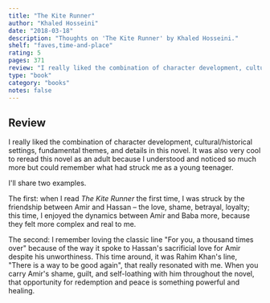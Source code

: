 ```yaml
---
title: "The Kite Runner"
author: "Khaled Hosseini"
date: "2018-03-18"
description: "Thoughts on 'The Kite Runner' by Khaled Hosseini."
shelf: "faves,time-and-place"
rating: 5
pages: 371
review: "I really liked the combination of character development, cultural/historical settings, fundamental themes, and details in this novel. It was also very cool to reread this novel as an adult because I understood and noticed so much more but could remember what had struck me as a young teenager.<br/><br/>I'll share two examples.<br/><br/>The first: when I read <i>The Kite Runner</i> the first time, I was struck by the friendship between Amir and Hassan – the love, shame, betrayal, loyalty; this time, I enjoyed the dynamics between Amir and Baba more, because they felt more complex and real to me. <br/><br/>The second: I remember loving the classic line 'For you, a thousand times over' because of the way it spoke to Hassan's sacrificial love for Amir despite his unworthiness. This time around, it was Rahim Khan's line, 'There is a way to be good again', that really resonated with me. When you carry Amir's shame, guilt, and self-loathing with him throughout the novel, that opportunity for redemption and peace is something powerful and healing. "
type: "book"
category: "books"
notes: false
---
```


## Review

I really liked the combination of character development, cultural/historical settings, fundamental themes, and details in this novel. It was also very cool to reread this novel as an adult because I understood and noticed so much more but could remember what had struck me as a young teenager.

I'll share two examples.

The first: when I read _The Kite Runner_ the first time, I was struck by the friendship between Amir and Hassan – the love, shame, betrayal, loyalty; this time, I enjoyed the dynamics between Amir and Baba more, because they felt more complex and real to me.

The second: I remember loving the classic line "For you, a thousand times over" because of the way it spoke to Hassan's sacrificial love for Amir despite his unworthiness. This time around, it was Rahim Khan's line, "There is a way to be good again", that really resonated with me. When you carry Amir's shame, guilt, and self-loathing with him throughout the novel, that opportunity for redemption and peace is something powerful and healing.
